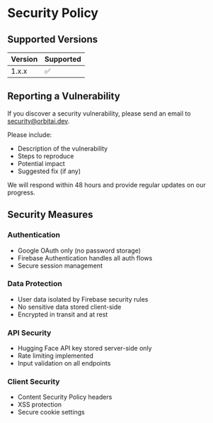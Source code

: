 # Security Policy

## Supported Versions

| Version | Supported          |
| ------- | ------------------ |
| 1.x.x   | :white_check_mark: |

## Reporting a Vulnerability

If you discover a security vulnerability, please send an email to security@orbitai.dev. 

Please include:
- Description of the vulnerability
- Steps to reproduce
- Potential impact
- Suggested fix (if any)

We will respond within 48 hours and provide regular updates on our progress.

## Security Measures

### Authentication
- Google OAuth only (no password storage)
- Firebase Authentication handles all auth flows
- Secure session management

### Data Protection
- User data isolated by Firebase security rules
- No sensitive data stored client-side
- Encrypted in transit and at rest

### API Security  
- Hugging Face API key stored server-side only
- Rate limiting implemented
- Input validation on all endpoints

### Client Security
- Content Security Policy headers
- XSS protection
- Secure cookie settings
